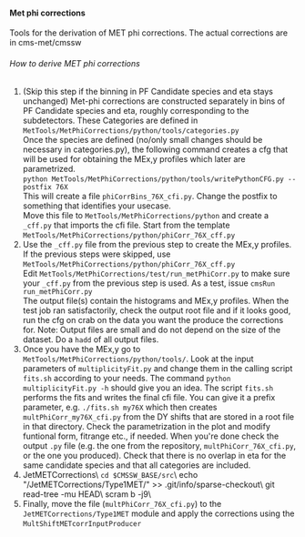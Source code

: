 
#### Met phi corrections
  Tools for the derivation of MET phi corrections. The actual corrections are in cms-met/cmssw
  
###### How to derive MET phi corrections
1. (Skip this step if the binning in PF Candidate species and eta stays unchanged) Met-phi corrections are constructed separately in bins of PF Candidate species and eta, roughly corresponding to the subdetectors. These Categories are defined in `MetTools/MetPhiCorrections/python/tools/categories.py`  
Once the species are defined (no/only small changes should be necessary in categories.py), the following command creates a cfg that will be used for obtaining the MEx,y profiles which later are parametrized.   
`python MetTools/MetPhiCorrections/python/tools/writePythonCFG.py --postfix 76X`  
 This will create a file `phiCorrBins_76X_cfi.py`. Change the postfix to something that identifies your usecase.  
 Move this file to `MetTools/MetPhiCorrections/python` and create a `_cff.py` that imports the cfi file. Start from the template `MetTools/MetPhiCorrections/python/phiCorr_76X_cff.py`
2. Use the `_cff.py` file from the previous step to create the MEx,y profiles. If the previous steps were skipped, use `MetTools/MetPhiCorrections/python/phiCorr_76X_cff.py`  
Edit `MetTools/MetPhiCorrections/test/run_metPhiCorr.py` to make sure your `_cff.py` from the previous step is used. As a test, issue 
`cmsRun run_metPhiCorr.py`  
The output file(s) contain the histograms and MEx,y profiles. When the test job ran satisfactorily, check the output root file and if it looks good, run the cfg on crab on the data you want the produce the corrections for. Note: Output files are small and do not depend on the size of the dataset. Do a `hadd` of all output files.
3. Once you have the MEx,y go to `MetTools/MetPhiCorrections/python/tools/`. Look at the input parameters of `multiplicityFit.py` and change them in the calling script `fits.sh` according to your needs. The command `python multiplicityFit.py -h` should give you an idea.  The script `fits.sh` performs the fits and writes the final cfi file. You can give it a prefix parameter, e.g. `./fits.sh my76X` which then creates `multPhiCorr_my76X_cfi.py` from the DY shifts that are stored in a root file in that directory. Check the parametrization in the plot and modify funtional form, fitrange etc., if needed. When you're done check the output `.py` file (e.g. the one from the repository, `multPhiCorr_76X_cfi.py`, or the one you produced). Check that there is no overlap in eta for the same candidate species and that all categories are included. 
4. JetMETCorrections\\
   `cd $CMSSW_BASE/src`\\
   echo "/JetMETCorrections/Type1MET/" >> .git/info/sparse-checkout\\
   git read-tree -mu HEAD\\
   scram b -j9\\
5. Finally, move the file (`multPhiCorr_76X_cfi.py`) to the `JetMETCorrections/Type1MET` module and apply the corrections using the `MultShiftMETcorrInputProducer`
 
